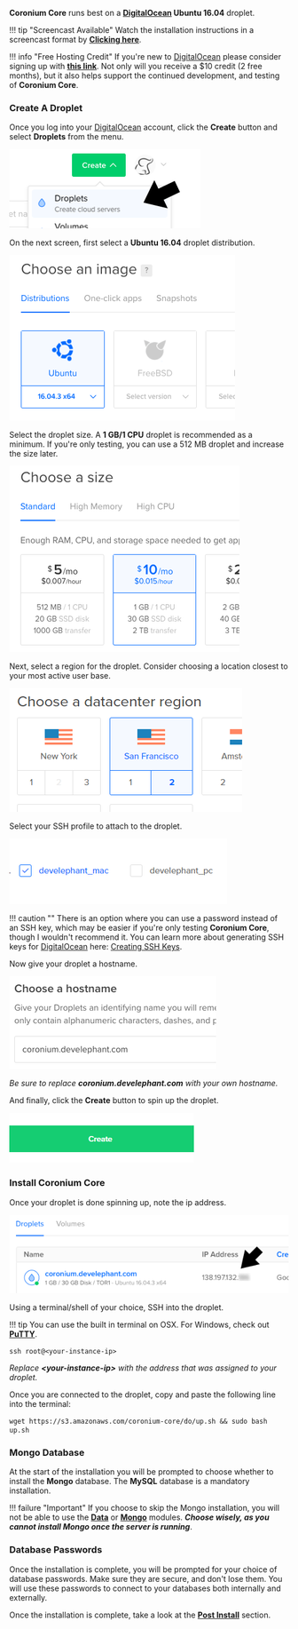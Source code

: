 __Coronium Core__ runs best on a __[DigitalOcean](https://m.do.co/c/cddeeddbbdb8) Ubuntu 16.04__ droplet.

!!! tip "Screencast Available"
    Watch the installation instructions in a screencast format by __[Clicking here](https://youtu.be/t1GgTfxLgIA)__.

!!! info "Free Hosting Credit"
    If you're new to [DigitalOcean](https://m.do.co/c/cddeeddbbdb8) please consider signing up with __[this link](https://m.do.co/c/cddeeddbbdb8)__. Not only will you receive a $10 credit (2 free months), but it also helps support the continued development, and testing of __Coronium Core__.

### Create A Droplet

Once you log into your [DigitalOcean](https://m.do.co/c/cddeeddbbdb8) account, click the __Create__ button and select __Droplets__ from the menu.

![step1](../imgs/step01.png)

On the next screen, first select a __Ubuntu 16.04__ droplet distribution.

![step2](../imgs/step02.png) 

Select the droplet size. A __1 GB/1 CPU__ droplet is recommended as a minimum. If you're only testing, you can use a 512 MB droplet and increase the size later.

![step3](../imgs/step03.png)

Next, select a region for the droplet. Consider choosing a location closest to your most active user base.

![step4](../imgs/step04.png)

Select your SSH profile to attach to the droplet.

![step5](../imgs/step05.png)

!!! caution ""
    There is an option where you can use a password instead of an SSH key, which may be easier if you're only testing __Coronium Core__, though I wouldn't recommend it. You can learn more about generating SSH keys for [DigitalOcean](https://m.do.co/c/cddeeddbbdb8) here: [Creating SSH Keys](https://www.digitalocean.com/community/tutorials/how-to-use-ssh-keys-with-digitalocean-droplets).

Now give your droplet a hostname.

![step6](../imgs/step06.png)

_Be sure to replace __coronium.develephant.com__ with your own hostname._

And finally, click the __Create__ button to spin up the droplet.

![step7](../imgs/step07.png)

### Install Coronium Core

Once your droplet is done spinning up, note the ip address.

![step8](../imgs/step08.png)

Using a terminal/shell of your choice, SSH into the droplet.

!!! tip
    You can use the built in terminal on OSX. For Windows, check out __[PuTTY](https://www.chiark.greenend.org.uk/~sgtatham/putty/latest.html)__.

```
ssh root@<your-instance-ip>
```

_Replace __<your-instance-ip\>__ with the address that was assigned to your droplet._

Once you are connected to the droplet, copy and paste the following line into the terminal:

```
wget https://s3.amazonaws.com/coronium-core/do/up.sh && sudo bash up.sh
```

### Mongo Database

At the start of the installation you will be prompted to choose whether to install the __Mongo__ database. The __MySQL__ database is a mandatory installation.

!!! failure "Important"
    If you choose to skip the Mongo installation, you will not be able to use the __[Data](/server-modules/data/)__ or __[Mongo](/server-modules/mongo/)__ modules. ___Choose wisely, as you cannot install Mongo once the server is running___.

### Database Passwords

Once the installation is complete, you will be prompted for your choice of database passwords. Make sure they are secure, and don't lose them. You will use these passwords to connect to your databases both internally and externally.

Once the installation is complete, take a look at the __[Post Install](/server-install/postinstall/)__ section.
